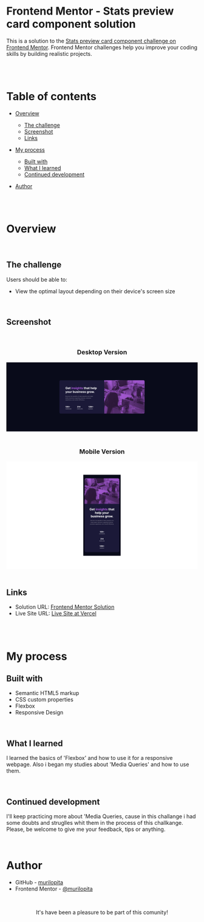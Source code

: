 # Frontend Mentor - Stats preview card component solution

This is a solution to the [Stats preview card component challenge on Frontend Mentor](https://www.frontendmentor.io/challenges/stats-preview-card-component-8JqbgoU62). Frontend Mentor challenges help you improve your coding skills by building realistic projects.

<br>
<br>

# Table of contents

- [Overview](#overview)
  - [The challenge](#the-challenge)
  - [Screenshot](#screenshot)
  - [Links](#links)
- [My process](#my-process)
  - [Built with](#built-with)
  - [What I learned](#what-i-learned)
  - [Continued development](#continued-development)
  
- [Author](#author)


<br>
<br>

# Overview
<br>

## The challenge

Users should be able to:

- View the optimal layout depending on their device's screen size


<br>

## Screenshot

<br>

<h3 align='center'>Desktop Version</h3>

<img src="reademe_images/screenshot-desktop.png">

<br>
<br>

<h3 align='center'>Mobile Version</h3>

<img src="reademe_images/screenshot-mobile.png">

<br>
<br>

## Links

- Solution URL: [Frontend Mentor Solution]()
- Live Site URL: [Live Site at Vercel](https://stats-preview-card-component-main-b5x5caimu-murilopita.vercel.app/)

<br>
<br>

# My process

## Built with

- Semantic HTML5 markup
- CSS custom properties
- Flexbox
- Responsive Design

<br>

## What I learned

I learned the basics of 'Flexbox' and how to use it for a responsive webpage. Also i began my studies about 'Media Queries' and how to use them.

<br>

## Continued development

I'll keep practicing more about 'Media Queries, cause in this challange i had some doubts and struglles whit them in the process of this challkange. Please, be welcome to give me your feedback, tips or anything.

<br>

# Author

- GitHub - [murilopita](https://github.com/murilopita/Stats-preview-card-component-main)
- Frontend Mentor - [@murilopita](https://www.frontendmentor.io/profile/murilopita)


<br>

<p align='center'> It's have been a pleasure to be part of this comunity!</p> 